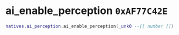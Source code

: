 # ai_enable_perception `0xAF77C42E`

```lua
natives.ai_perception.ai_enable_perception(_unk0 --[[ number ]])
```